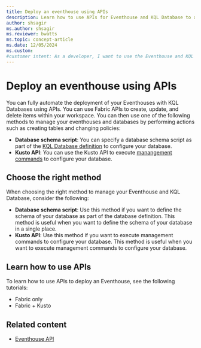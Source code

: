 ```yaml
---
title: Deploy an eventhouse using APIs
description: Learn how to use APIs for Eventhouse and KQL Database to automate deployments, manage data efficiently, and enhance your development workflow
author: shsagir
ms.author: shsagir
ms.reviewer: bwatts
ms.topic: concept-article
ms.date: 12/05/2024
ms.custom:
#customer intent: As a developer, I want to use the Eventhouse and KQL APIs so that I can automate deployments and manage data efficiently.
---
```

# Deploy an eventhouse using APIs

You can fully automate the deployment of your Eventhouses with KQL Databases using APIs. You can use Fabric APIs to create, update, and delete items within your workspace. You can then use one of the following methods to manage your eventhouses and databases by performing actions such as creating tables and changing policies:

- **Database schema script**: You can specify a database schema script as part of the [KQL Database definition](/rest/api/fabric/articles/item-management/definitions/kql-database-definition) to configure your database.
- **Kusto API**: You can use the Kusto API to execute [manangement commands](/kusto/management/?view=microsoft-fabric&preserve-view=true) to configure your database.

## Choose the right method

When choosing the right method to manage your Eventhouse and KQL Database, consider the following:

- **Database schema script**: Use this method if you want to define the schema of your database as part of the database definition. This method is useful when you want to define the schema of your database in a single place.
- **Kusto API**: Use this method if you want to execute management commands to configure your database. This method is useful when you want to execute management commands to configure your database.

## Learn how to use APIs

To learn how to use APIs to deploy an Eventhouse, see the following tutorials:

- Fabric only <!--- link to tutorial -->
- Fabric + Kusto <!--- link to tutorial -->

## Related content

- [Eventhouse API](/rest/api/fabric/articles/eventhouse-api)
